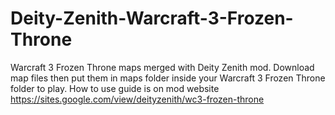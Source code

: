 # Deity-Zenith-Warcraft-3-Frozen-Throne
Warcraft 3 Frozen Throne maps merged with Deity Zenith mod. Download map files then put them in maps folder inside your Warcraft 3 Frozen Throne folder to play.
How to use guide is on mod website
https://sites.google.com/view/deityzenith/wc3-frozen-throne
